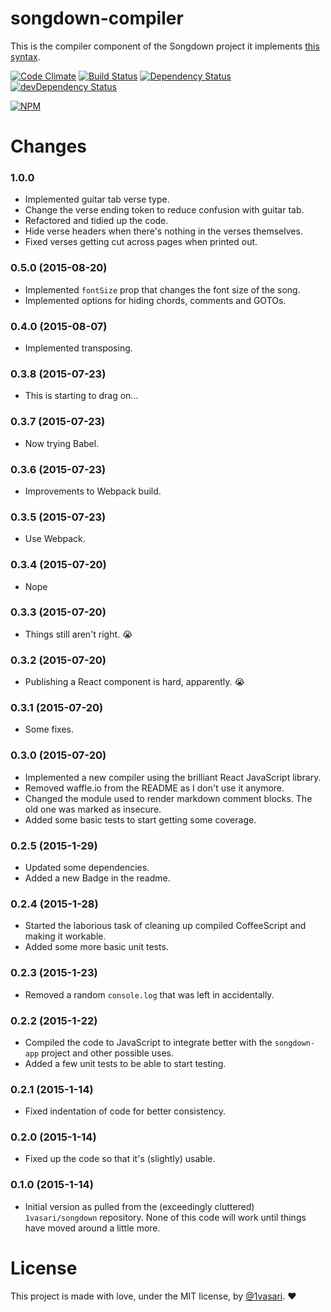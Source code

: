 # songdown-compiler

This is the compiler component of the Songdown project it implements [this syntax](https://github.com/1vasari/songdown-app/wiki/The-Songdown-Syntax).

[![Code Climate](https://codeclimate.com/github/1vasari/songdown-compiler/badges/gpa.svg)](https://codeclimate.com/github/1vasari/songdown-compiler)
[![Build Status](https://travis-ci.org/1vasari/songdown-compiler.svg)](https://travis-ci.org/1vasari/songdown-compiler)
[![Dependency Status](https://david-dm.org/1vasari/songdown-compiler.svg)](https://david-dm.org/1vasari/songdown-compiler)
[![devDependency Status](https://david-dm.org/1vasari/songdown-compiler/dev-status.svg)](https://david-dm.org/1vasari/songdown-compiler#info=devDependencies)

[![NPM](https://nodei.co/npm/songdown-compiler.png?downloads=true&downloadRank=true&stars=true)](https://nodei.co/npm/songdown-compiler/)

# Changes

### 1.0.0
- Implemented guitar tab verse type.
- Change the verse ending token to reduce confusion with guitar tab.
- Refactored and tidied up the code.
- Hide verse headers when there's nothing in the verses themselves.
- Fixed verses getting cut across pages when printed out.

### 0.5.0 (2015-08-20)
- Implemented `fontSize` prop that changes the font size of the song.
- Implemented options for hiding chords, comments and GOTOs.

### 0.4.0 (2015-08-07)
- Implemented transposing.

### 0.3.8 (2015-07-23)
- This is starting to drag on...

### 0.3.7 (2015-07-23)
- Now trying Babel.

### 0.3.6 (2015-07-23)
- Improvements to Webpack build.

### 0.3.5 (2015-07-23)
- Use Webpack.

### 0.3.4 (2015-07-20)
- Nope

### 0.3.3 (2015-07-20)
- Things still aren't right. :sob:

### 0.3.2 (2015-07-20)
- Publishing a React component is hard, apparently. :sob:

### 0.3.1 (2015-07-20)
- Some fixes.

### 0.3.0 (2015-07-20)
- Implemented a new compiler using the brilliant React JavaScript library.
- Removed waffle.io from the README as I don't use it anymore.
- Changed the module used to render markdown comment blocks. The old one was marked as insecure.
- Added some basic tests to start getting some coverage.

### 0.2.5 (2015-1-29)
- Updated some dependencies.
- Added a new Badge in the readme.

### 0.2.4 (2015-1-28)
- Started the laborious task of cleaning up compiled CoffeeScript and making it workable.
- Added some more basic unit tests.

### 0.2.3 (2015-1-23)
- Removed a random `console.log` that was left in accidentally.

### 0.2.2 (2015-1-22)
- Compiled the code to JavaScript to integrate better with the `songdown-app` project and other possible uses.
- Added a few unit tests to be able to start testing.

### 0.2.1 (2015-1-14)
- Fixed indentation of code for better consistency.

### 0.2.0 (2015-1-14)
- Fixed up the code so that it's (slightly) usable.

### 0.1.0 (2015-1-14)
- Initial version as pulled from the (exceedingly cluttered) `1vasari/songdown` repository. None of this code will work until things have moved around a little more.

# License

This project is made with love, under the MIT license, by [@1vasari](https://twitter.com/1vasari). :heart:
